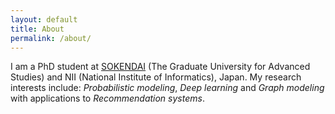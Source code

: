```yaml
---
layout: default
title: About
permalink: /about/
---
```

I am a PhD student at <a href="http://www.nii.ac.jp/graduate/en/">SOKENDAI</a> (The Graduate University for Advanced Studies) and NII (National Institute of Informatics), Japan. My research interests include: <em>Probabilistic modeling</em>, <em>Deep learning</em> and <em>Graph modeling</em> with applications to <em>Recommendation systems</em>.
